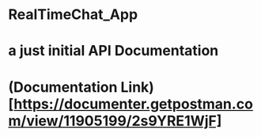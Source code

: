 ﻿# RealTimeChat_App

# a just initial API Documentation
# (Documentation Link)[https://documenter.getpostman.com/view/11905199/2s9YRE1WjF]
